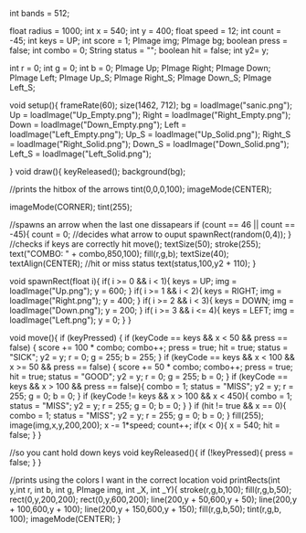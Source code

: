 int bands = 512;

float radius = 1000;
int x = 540;
int y = 400;
float speed = 12;
int count = -45;
int keys = UP;
int score = 1;
PImage img;
PImage bg;
boolean press = false;
int combo = 0;
String status = "";
boolean hit = false;
int y2= y;

int r = 0;
int g = 0;
int b = 0;
PImage Up;
PImage Right;
PImage Down;
PImage Left;
PImage Up_S;
PImage Right_S;
PImage Down_S;
PImage Left_S;

void setup(){
  frameRate(60);
  size(1462, 712);
  bg = loadImage("sanic.png");
  Up = loadImage("Up_Empty.png");
  Right = loadImage("Right_Empty.png");
  Down = loadImage("Down_Empty.png");
  Left = loadImage("Left_Empty.png");
  Up_S = loadImage("Up_Solid.png");
  Right_S = loadImage("Right_Solid.png");
  Down_S = loadImage("Down_Solid.png");
  Left_S = loadImage("Left_Solid.png");


}
void draw(){
   keyReleased();
   background(bg);
   
   
   //prints the hitbox of the arrows
   tint(0,0,0,100);
   imageMode(CENTER);




   imageMode(CORNER);
   tint(255);
   
   //spawns an arrow when the last one dissapears
   if (count == 46 || count == -45){
     count = 0;
     //decides what arrow to ouput
     spawnRect(random(0,4));
   }
   //checks if keys are correctly hit
   move();
   textSize(50);
   stroke(255);
   text("COMBO: " + combo,850,100);
   fill(r,g,b);
   textSize(40);
   textAlign(CENTER);
   //hit or miss status
   text(status,100,y2 + 110);
}

void spawnRect(float i){
  if( i >= 0 && i < 1){
    keys = UP;
    img = loadImage("Up.png");
    y = 600;
  }
  if( i >= 1 && i < 2){
    keys = RIGHT;
    img = loadImage("Right.png");
    y = 400;
  }
  if( i >= 2 && i < 3){
     keys = DOWN;
     img = loadImage("Down.png");
     y = 200;
  }
  if( i >= 3 && i <= 4){
    keys = LEFT;
    img = loadImage("Left.png");
    y = 0;
  }
}

void move(){
  if (keyPressed) {
    if (keyCode == keys && x < 50 && press == false) {
      score += 100 * combo;
      combo++;
      press = true;
      hit = true;
      status = "SICK";
      y2 = y;
      r = 0;
      g = 255;
      b = 255;
    }
    if (keyCode == keys && x < 100 && x >= 50 && press == false) {
      score += 50 * combo;
      combo++;
      press = true;
      hit = true;
      status = "GOOD";
      y2 = y;
      r = 0;
      g = 255;
      b = 0;
    }
    if (keyCode == keys && x > 100 && press == false){
      combo = 1;
      status = "MISS";
      y2 = y;
      r = 255;
      g = 0;
      b = 0;
    }
    if (keyCode != keys && x > 100 && x < 450){
      combo = 1;
      status = "MISS";
      y2 = y;
      r = 255;
      g = 0;
      b = 0;
    }
  }
  if (hit != true && x == 0){
      combo = 1;
      status = "MISS";
      y2 = y;
      r = 255;
      g = 0;
      b = 0;
    }
  fill(255);
  image(img,x,y,200,200);
  x -= 1*speed;
  count++;
  if(x < 0){
    x = 540;
    hit = false;
  }
}

//so you cant hold down keys
void keyReleased(){
  if (!keyPressed){
    press = false;
  }
}

//prints using the colors I want in the correct location
void printRects(int y,int r, int b, int g, PImage img, int _X, int _Y){
   stroke(r,g,b,100);
   fill(r,g,b,50);
   rect(0,y,200,200);
   rect(0,y,600,200);
   line(200,y + 50,600,y + 50); 
   line(200,y + 100,600,y + 100); 
   line(200,y + 150,600,y + 150); 
   fill(r,g,b,50);
   tint(r,g,b, 100);
   imageMode(CENTER);
}
